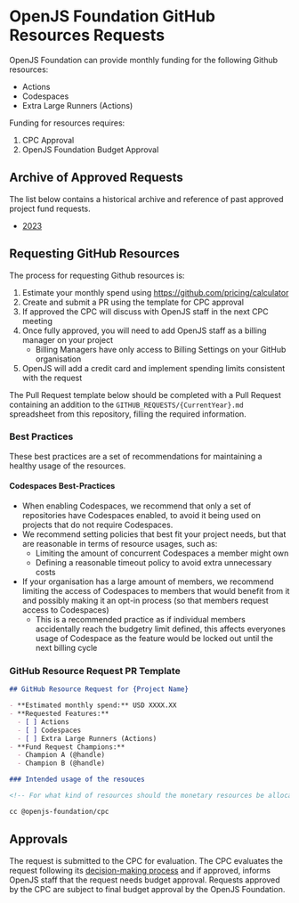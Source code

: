 # OpenJS Foundation GitHub Resources Requests

OpenJS Foundation can provide monthly funding for the following Github resources:

- Actions
- Codespaces
- Extra Large Runners (Actions)

Funding for resources requires:

1. CPC Approval
2. OpenJS Foundation Budget Approval

## Archive of Approved Requests

The list below contains a historical archive and reference of past approved project fund requests.

- [2023](./GITHUB_REQUESTS/2023.md)

## Requesting GitHub Resources

The process for requesting Github resources is:

1. Estimate your monthly spend using https://github.com/pricing/calculator
2. Create and submit a PR using the template for CPC approval
4. If approved the CPC will discuss with OpenJS staff in the next CPC meeting
5. Once fully approved, you will need to add OpenJS staff as a billing manager on your project
    - Billing Managers have only access to Billing Settings on your GitHub organisation
6. OpenJS will add a credit card and implement spending limits consistent with the request

The Pull Request template below should be completed with a Pull Request containing an addition to the `GITHUB_REQUESTS/{CurrentYear}.md`
spreadsheet from this repository, filling the required information.

### Best Practices

These best practices are a set of recommendations for maintaining a healthy usage of the resources.

#### Codespaces Best-Practices

- When enabling Codespaces, we recommend that only a set of repositories have Codespaces enabled, to avoid it being used on projects that do not require Codespaces.
- We recommend setting policies that best fit your project needs, but that are reasonable in terms of resource usages, such as:
  - Limiting the amount of concurrent Codespaces a member might own
  - Defining a reasonable timeout policy to avoid extra unnecessary costs
- If your organisation has a large amount of members, we recommend limiting the access of Codespaces to members that would benefit from it and possibly making it an opt-in process (so that members request access to Codespaces)
  - This is a recommended practice as if individual members accidentally reach the budgetry limit defined, this affects everyones usage of Codespace as the feature would be locked out until the next billing cycle

### GitHub Resource Request PR Template

```md
## GitHub Resource Request for {Project Name}

- **Estimated monthly spend:** USD XXXX.XX
- **Requested Features:**
  - [ ] Actions
  - [ ] Codespaces
  - [ ] Extra Large Runners (Actions)
- **Fund Request Champions:**
  - Champion A (@handle)
  - Champion B (@handle)

### Intended usage of the resouces

<!-- For what kind of resources should the monetary resources be allocated how are they intended to be used -->

cc @openjs-foundation/cpc
```

## Approvals

The request is submitted to the CPC for evaluation. The CPC evaluates the request following its [decision-making process](https://github.com/openjs-foundation/cross-project-council/blob/main/CPC-CHARTER.md#section-9-decision-making) and if approved, informs OpenJS staff
that the request needs budget approval. Requests approved by the CPC are subject to final budget approval by the OpenJS Foundation.
